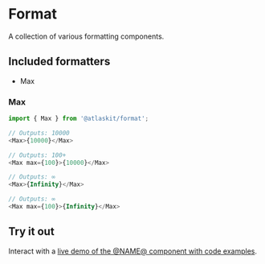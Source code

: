 # Format

A collection of various formatting components.

## Included formatters

- Max

### Max

```js
import { Max } from '@atlaskit/format';

// Outputs: 10000
<Max>{10000}</Max>

// Outputs: 100+
<Max max={100}>{10000}</Max>

// Outputs: ∞
<Max>{Infinity}</Max>

// Outputs: ∞
<Max max={100}>{Infinity}</Max>
```

## Try it out

Interact with a [live demo of the @NAME@ component with code examples](https://aui-cdn.atlassian.com/atlaskit/stories/@NAME@/@VERSION@/).
